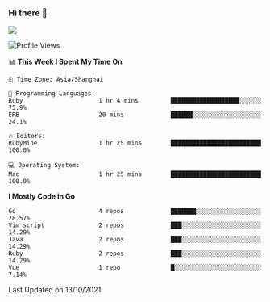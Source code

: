 ### Hi there 👋

![](https://github-readme-stats.vercel.app/api?username=tomial)

<!--START_SECTION:waka-->
![Profile Views](http://img.shields.io/badge/Profile%20Views-61-blue)

📊 **This Week I Spent My Time On** 

```text
⌚︎ Time Zone: Asia/Shanghai

💬 Programming Languages: 
Ruby                     1 hr 4 mins         ███████████████████░░░░░░   75.9% 
ERB                      20 mins             ██████░░░░░░░░░░░░░░░░░░░   24.1%

🔥 Editors: 
RubyMine                 1 hr 25 mins        █████████████████████████   100.0%

💻 Operating System: 
Mac                      1 hr 25 mins        █████████████████████████   100.0%

```

**I Mostly Code in Go** 

```text
Go                       4 repos             ███████░░░░░░░░░░░░░░░░░░   28.57% 
Vim script               2 repos             ███░░░░░░░░░░░░░░░░░░░░░░   14.29% 
Java                     2 repos             ███░░░░░░░░░░░░░░░░░░░░░░   14.29% 
Ruby                     2 repos             ███░░░░░░░░░░░░░░░░░░░░░░   14.29% 
Vue                      1 repo              █░░░░░░░░░░░░░░░░░░░░░░░░   7.14%

```



 Last Updated on 13/10/2021
<!--END_SECTION:waka-->
